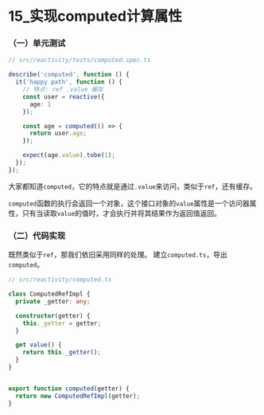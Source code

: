 # 15_实现computed计算属性

### （一）单元测试

```ts
// src/reactivity/tests/computed.spec.ts

describe('computed', function () {
  it('happy path', function () {
    // 特点: ref .value 缓存
    const user = reactive({
      age: 1
    });

    const age = computed(() => {
      return user.age;
    });

    expect(age.value).tobe(1);
  });
});
```

大家都知道`computed`，它的特点就是通过`.value`来访问，类似于`ref`，还有缓存。

`computed`函数的执行会返回一个对象，这个接口对象的`value`属性是一个访问器属性，只有当读取`value`的值时，才会执行并将其结果作为返回值返回。

### （二）代码实现

既然类似于`ref`，那我们依旧采用同样的处理。
建立`computed.ts`，导出`computed`。

```ts
// src/reactivity/computed.ts

class ComputedRefImpl {
  private _getter: any;

  constructor(getter) {
    this._getter = getter;
  }

  get value() {
    return this._getter();
  }
}


export function computed(getter) {
  return new ComputedRefImpl(getter);
}
```

[//]: # (todo 15_computed happy path单测截图)
